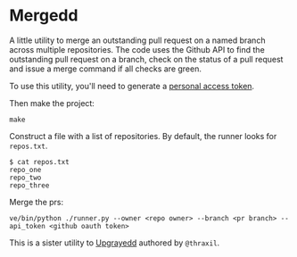 # Mergedd

A little utility to merge an outstanding pull request on a named branch across multiple repositories. The code uses the Github API to find the outstanding pull request on a branch, check on the status of a pull request and issue a merge command if all checks are green.

To use this utility, you'll need to generate a [personal access token](https://github.com/settings/tokens).

Then make the project:

```make```

Construct a file with a list of repositories. By default, the runner looks for `repos.txt`.
```
$ cat repos.txt
repo_one
repo_two
repo_three
```

Merge the prs:

```ve/bin/python ./runner.py --owner <repo owner> --branch <pr branch> --api_token <github oauth token>```

This is a sister utility to [Upgrayedd](https://github.com/ccnmtl/upgrayedd) authored by `@thraxil`.
